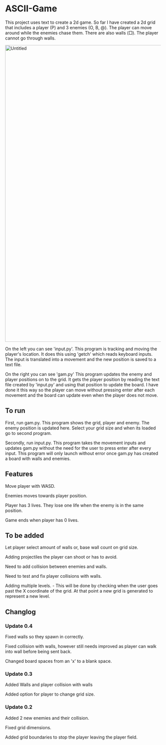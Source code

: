 # ASCII-Game
This project uses text to create a 2d game. So far I have created a 2d grid that includes a player (P) and 3 enemies (O, B, @). The player can move around while the enemies chase them. There are also walls (□). The player cannot go through walls.

<img width="960" alt="Untitled" src="https://user-images.githubusercontent.com/67561957/221177847-23be14b3-d978-495c-ab32-00bda88491af.png">

On the left you can see 'input.py'. This program is tracking and moving the player's location. It does this using 'getch' which reads keyboard inputs. The input is translated into a movement and the new position is saved to a text file.

On the right you can see 'gam.py' This program updates the enemy and player positions on to the grid. It gets the player position by reading the text file created by 'input.py' and using that position to update the board. I have done it this way so the player can move without pressing enter after each movement and the board can update even when the player does not move.

## To run
First, run gam.py. This program shows the grid, player and enemy. The enemy position is updated here. Select your grid size and when its loaded go to second program.

Secondly, run input.py. This program takes the movement inputs and updates gam.py without the need for the user to press enter after every input. This program will only launch without error once gam.py has created a board with walls and enemies.

## Features
Move player with WASD.

Enemies moves towards player position.

Player has 3 lives. They lose one life when the enemy is in the same position.

Game ends when player has 0 lives.

## To be added
Let player select amount of walls or, base wall count on grid size.

Adding projectiles the player can shoot or has to avoid.

Need to add collision between enemies and walls.

Need to test and fix player collisions with walls.


Adding multiple levels. - This will be done by checking when the user goes past the X coordinate of the grid. At that point a new grid is generated to represent a new level.

## Changlog
### Update 0.4
Fixed walls so they spawn in correctly.

Fixed collision with walls, however still needs improved as player can walk into wall before being sent back.

Changed board spaces from an 'x' to a blank space.

### Update 0.3
Added Walls and player collision with walls

Added option for player to change grid size.

### Update 0.2
Added 2 new enemies and their collision.

Fixed grid dimensions.

Added grid boundaries to stop the player leaving the player field.
